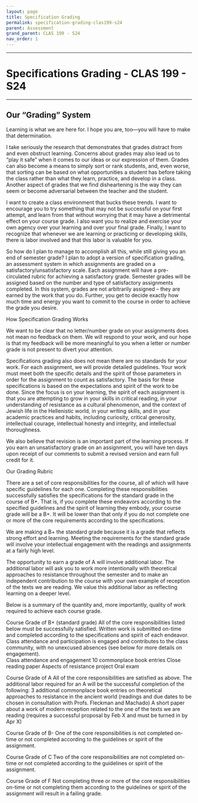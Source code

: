 ```yaml
---
layout: page
title: Specification Grading
permalink: specification-grading-clas199-s24
parent: Assessment
grand_parent: CLAS 199 - S24
nav_order: 1
---
```

***

# Specifications Grading - CLAS 199 - S24

***

## Our “Grading” System

Learning is what we are here for. I hope you are, too—you will have to make that determination. 

I take seriously the research that demonstrates that grades distract from and even obstruct learning. Concerns about grades may also lead us to “play it safe” when it comes to our ideas or our expression of them. Grades can also become a means to simply sort or rank students, and, even worse, that sorting can be based on what opportunities a student has before taking the class rather than what they learn, practice, and develop in a class. Another aspect of grades that we find disheartening is the way they can seem or become adversarial between the teacher and the student.

I want to create a class environment that bucks these trends. I want to encourage you to try something that may not be successful on your first attempt, and learn from that without worrying that it may have a detrimental effect on your course grade. I also want you to realize and exercise your own agency over your learning and over your final grade. Finally, I want to recognize that whenever we are learning or practicing or developing skills, there is labor involved and that this labor is valuable for you.

So how do I plan to manage to accomplish all this, while still giving you an end of semester grade? I plan to adopt a version of specification grading, an assessment system in which assignments are graded on a satisfactory/unsatisfactory scale. Each assignment will have a pre-circulated rubric for achieving a satisfactory grade. Semester grades will be assigned based on the number and type of satisfactory assignments completed. In this system, grades are not arbitrarily assigned – they are earned by the work that you do. Further, you get to decide exactly how much time and energy you want to commit to the course in order to achieve the grade you desire.

How Specification Grading Works

We want to be clear that no letter/number grade on your assignments does not mean no feedback on them. We will respond to your work, and our hope is that my feedback will be more meaningful to you when a letter or number grade is not present to divert your attention.

Specifications grading also does not mean there are no standards for your work. For each
assignment, we will provide detailed guidelines. Your work must meet both the specific details
and the spirit of those parameters in order for the assignment to count as satisfactory. The basis for these specifications is based on the expectations and spirit of the work to be done. Since the focus is on your learning, the spirit of each assignment is that you are attempting to grow in your skills in critical reading, in your understanding of resistance as a cultural phenomenon, and the context of Jewish life in the Hellenistic world, in your writing skills, and in your academic practices and habits, including curiosity, critical generosity, intellectual courage, intellectual honesty and integrity, and intellectual thoroughness.

We also believe that revision is an important part of the learning process. If you earn an unsatisfactory grade on an assignment, you will have ten days upon receipt of our comments to submit a revised version and earn full credit for it. 

Our Grading Rubric

There are a set of core responsibilities for the course, all of which will have specific guidelines for each one. Completing these responsibilities successfully satisfies the specifications for the standard grade in the course of B+. That is, if you complete these endeavors according to the specified guidelines and the spirit of learning they embody, your course grade will be a B+. It will be lower than that only if you do not complete one or more of the core requirements according to the specifications.

We are making a B+ the standard grade because it is a grade that reflects strong effort and learning. Meeting the requirements for the standard grade will involve your intellectual engagement with the readings and assignments at a fairly high level.

The opportunity to earn a grade of A will involve additional labor. The additional labor will ask
you to work more intentionally with theoretical approaches to resistance throughout the semester and to make an independent contribution to the course with your own example of reception of the texts we are reading. We value this additional labor as reflecting learning on a deeper level.

Below is a summary of the quantity and, more importantly, quality of work required to achieve each course grade.

Course Grade of B+ (standard grade)
All of the core responsibilities listed below must be successfully satisfied. Written work is submitted on-time and completed according to the specifications and spirit of each endeavor. Class attendance and participation is engaged and contributes to the class community, with no unexcused absences (see below for more details on engagement).  
Class attendance and engagement
10 commonplace book entries
Close reading paper
Aspects of resistance project
Oral exam

Course Grade of A
All of the core responsibilities are satisfied as above. The additional labor required for an A will be the successful completion of the following:
3 additional commonplace book entries on theoretical approaches to resistance in the ancient world (readings and due dates to be chosen in consultation with Profs. Fleckman and Machado)
A short paper about a work of modern reception related to the one of the texts we are reading (requires a successful proposal by Feb X and must be turned in by Apr X)

Course Grade of B-
One of the core responsibilities is not completed on-time or not completed according to the
guidelines or spirit of the assignment.

Course Grade of C
Two of the core responsibilities are not completed on-time or not completed according to the
guidelines or spirit of the assignment.

Course Grade of F
Not completing three or more of the core responsibilities on-time or not completing them
according to the guidelines or spirit of the assignment will result in a failing grade.
 
